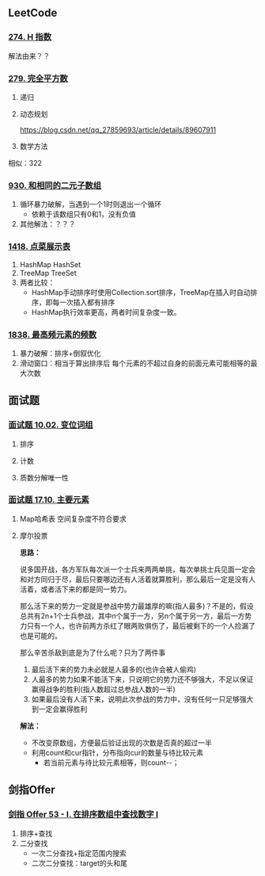 ## LeetCode

### [274. H 指数](https://leetcode-cn.com/problems/h-index/)

解法由来？？



### [279. 完全平方数](https://leetcode-cn.com/problems/perfect-squares/)

1. 递归

2. 动态规划

   https://blog.csdn.net/qq_27859693/article/details/89607911

3. 数学方法

相似：322



### [930. 和相同的二元子数组](https://leetcode-cn.com/problems/binary-subarrays-with-sum/)

1. 循环暴力破解，当遇到一个1时则退出一个循环
   - 依赖于该数组只有0和1，没有负值
2. 其他解法：？？？



### [1418. 点菜展示表](https://leetcode-cn.com/problems/display-table-of-food-orders-in-a-restaurant/)

1. HashMap HashSet
2. TreeMap TreeSet
3. 两者比较：
   - HashMap手动排序时使用Collection.sort排序，TreeMap在插入时自动排序，即每一次插入都有排序
   - HashMap执行效率更高，两者时间复杂度一致。



### [1838. 最高频元素的频数](https://leetcode-cn.com/problems/frequency-of-the-most-frequent-element/)

1. 暴力破解：排序+倒叙优化
2. 滑动窗口：相当于算出排序后 每个元素的不超过自身的前面元素可能相等的最大次数 



## 面试题

### [面试题 10.02. 变位词组](https://leetcode-cn.com/problems/group-anagrams-lcci/)

1. 排序

2. 计数
3. 质数分解唯一性



### [面试题 17.10. 主要元素](https://leetcode-cn.com/problems/find-majority-element-lcci/)

1. Map哈希表 空间复杂度不符合要求

2. 摩尔投票

   **思路：**

   说多国开战，各方军队每次派一个士兵来两两单挑，每次单挑士兵见面一定会和对方同归于尽，最后只要哪边还有人活着就算胜利，那么最后一定是没有人活着，或者活下来的都是同一势力。

   那么活下来的势力一定就是参战中势力最雄厚的嘛(指人最多)？不是的，假设总共有2n+1个士兵参战，其中n个属于一方，另n个属于另一方，最后一方势力只有一个人，也许前两方杀红了眼两败俱伤了，最后被剩下的一个人捡漏了也是可能的。

   那么辛苦杀敌到底是为了什么呢？只为了两件事

   1. 最后活下来的势力未必就是人最多的(也许会被人偷鸡)
   2. 人最多的势力如果不能活下来，只说明它的势力还不够强大，不足以保证赢得战争的胜利(指人数超过总参战人数的一半)
   3. 如果最后没有人活下来，说明此次参战的势力中，没有任何一只足够强大到一定会赢得胜利

    

   **解法：**

   - 不改变原数组，方便最后验证出现的次数是否真的超过一半
   - 利用count和cur指针，分布指向cur的数量与待比较元素
     - 若当前元素与待比较元素相等，则count--；



## 剑指Offer

### [剑指 Offer 53 - I. 在排序数组中查找数字 I](https://leetcode-cn.com/problems/zai-pai-xu-shu-zu-zhong-cha-zhao-shu-zi-lcof/)

1. 排序+查找
2. 二分查找
   - 一次二分查找+指定范围内搜索
   - 二次二分查找：target的头和尾

